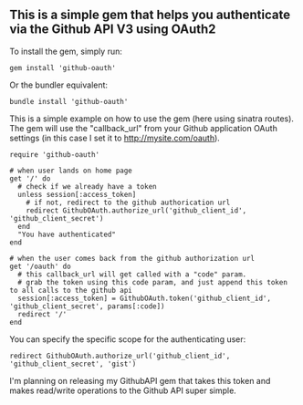 This is a simple gem that helps you authenticate via the Github API V3 using OAuth2
-----------------------------------------------------------------------------------

To install the gem, simply run:

    gem install 'github-oauth'

Or the bundler equivalent:

    bundle install 'github-oauth'

This is a simple example on how to use the gem (here using sinatra routes). The gem will use the "callback_url" from your Github application OAuth settings (in this case I set it to http://mysite.com/oauth).

    require 'github-oauth'    

    # when user lands on home page
    get '/' do
      # check if we already have a token
      unless session[:access_token]
        # if not, redirect to the github authorication url
        redirect GithubOAuth.authorize_url('github_client_id', 'github_client_secret')
      end
      "You have authenticated"
    end

    # when the user comes back from the github authorization url
    get '/oauth' do
      # this callback_url will get called with a "code" param.
      # grab the token using this code param, and just append this token to all calls to the github api
      session[:access_token] = GithubOAuth.token('github_client_id', 'github_client_secret', params[:code])
      redirect '/'
    end

You can specify the specific scope for the authenticating user:

    redirect GithubOAuth.authorize_url('github_client_id', 'github_client_secret', 'gist')

I'm planning on releasing my GithubAPI gem that takes this token and makes read/write operations to the Github API super simple.